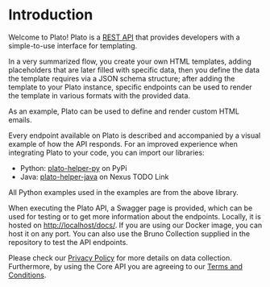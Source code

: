 # Introduction

Welcome to Plato! Plato is a 
[REST API](https://en.wikipedia.org/wiki/Representational_state_transfer) that provides developers with a 
simple-to-use interface for templating. 

In a very summarized flow, you create your own HTML templates, adding placeholders that are later filled with specific 
data, then you define the data the template requires via a JSON schema structure; after adding the template to your
Plato instance, specific endpoints can be used to render the template in various formats with the provided data.

As an example, Plato can be used to define and render custom HTML emails.

Every endpoint available on Plato is described and accompanied by a visual example of how the API responds.
For an improved experience when integrating Plato to your code, you can import our libraries:

- Python: <a href="https://pypi.org/project/plato-helper-py/">plato-helper-py</a> on PyPi
- Java: <a href="TBD">plato-helper-java</a> on Nexus TODO Link

All Python examples used in the examples are from the above library. 

When executing the Plato API, a Swagger page is provided, which can be used for testing or to get more information about
the endpoints. Locally, it is hosted on [http://localhost/docs/](http://localhost/docs/). If you are 
using our Docker image, you can host it on any port. You can also use the Bruno Collection supplied in the repository 
to test the API endpoints.

Please check our [Privacy Policy](https://vizidox.com/privacypolicy) for more details on data collection. Furthermore, by using 
the Core API you are agreeing to our [Terms and Conditions](https://vizidox-shared-files.s3.eu-west-2.amazonaws.com/terms_conditions/Terms+of+Use+Vizidox.html).
